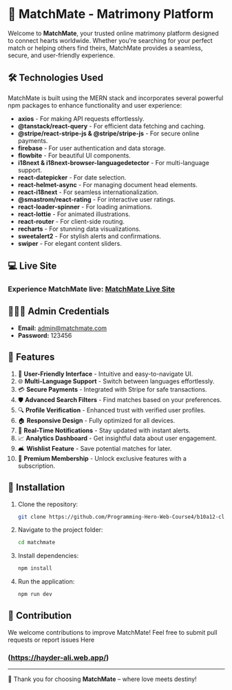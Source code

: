 # 💍 MatchMate - Matrimony Platform

Welcome to **MatchMate**, your trusted online matrimony platform designed to connect hearts worldwide. Whether you're searching for your perfect match or helping others find theirs, MatchMate provides a seamless, secure, and user-friendly experience.

## 🛠️ Technologies Used

MatchMate is built using the MERN stack and incorporates several powerful npm packages to enhance functionality and user experience:

- **axios** - For making API requests effortlessly.
- **@tanstack/react-query** - For efficient data fetching and caching.
- **@stripe/react-stripe-js & @stripe/stripe-js** - For secure online payments.
- **firebase** - For user authentication and data storage.
- **flowbite** - For beautiful UI components.
- **i18next & i18next-browser-languagedetector** - For multi-language support.
- **react-datepicker** - For date selection.
- **react-helmet-async** - For managing document head elements.
- **react-i18next** - For seamless internationalization.
- **@smastrom/react-rating** - For interactive user ratings.
- **react-loader-spinner** - For loading animations.
- **react-lottie** - For animated illustrations.
- **react-router** - For client-side routing.
- **recharts** - For stunning data visualizations.
- **sweetalert2** - For stylish alerts and confirmations.
- **swiper** - For elegant content sliders.

## 💻 Live Site

### Experience MatchMate live: [MatchMate Live Site](https://match-mate-83e02.web.app)

## 👨‍👩‍👦 Admin Credentials

- **Email:** admin@matchmate.com  
- **Password:** 123456

## 🌟 Features

1. 👥 **User-Friendly Interface** - Intuitive and easy-to-navigate UI.
2. 🌐 **Multi-Language Support** - Switch between languages effortlessly.
3. 💳 **Secure Payments** - Integrated with Stripe for safe transactions.
4. 🛡️ **Advanced Search Filters** - Find matches based on your preferences.
5. 🔍 **Profile Verification** - Enhanced trust with verified user profiles.
6. 🏠 **Responsive Design** - Fully optimized for all devices.
7. 👔 **Real-Time Notifications** - Stay updated with instant alerts.
8. 📈 **Analytics Dashboard** - Get insightful data about user engagement.
9. 🛋️ **Wishlist Feature** - Save potential matches for later.
10. 🔮 **Premium Membership** - Unlock exclusive features with a subscription.

## 📖 Installation

1. Clone the repository:
   ```bash
   git clone https://github.com/Programming-Hero-Web-Course4/b10a12-client-side-Hayder987.git
   ```
2. Navigate to the project folder:
   ```bash
   cd matchmate
   ```
3. Install dependencies:
   ```bash
   npm install
   ```
4. Run the application:
   ```bash
   npm run dev
   ```

## 📢 Contribution

We welcome contributions to improve MatchMate! Feel free to submit pull requests or report issues Here

### (https://hayder-ali.web.app/)



---

🎉 Thank you for choosing **MatchMate** – where love meets destiny!
